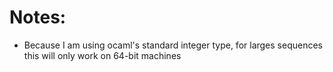 # Notes:
 * Because I am using ocaml's standard integer type, for larges sequences this will only work on 64-bit machines

